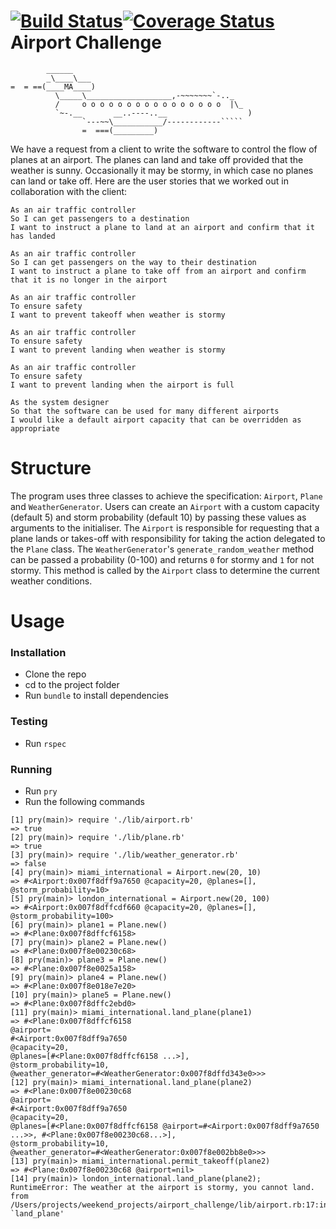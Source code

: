 
[![Build Status](https://travis-ci.org/joemaidman/airport_challenge.svg?branch=master)](https://travis-ci.org/joemaidman/airport_challenge)[![Coverage Status](https://coveralls.io/repos/github/joemaidman/airport_challenge/badge.svg?branch=master)](https://coveralls.io/github/joemaidman/airport_challenge?branch=master)
Airport Challenge
=================

```
        ______
        _\____\___
=  = ==(____MA____)
          \_____\___________________,-~~~~~~~`-.._
          /     o o o o o o o o o o o o o o o o  |\_
          `~-.__       __..----..__                  )
                `---~~\___________/------------`````
                =  ===(_________)

```

We have a request from a client to write the software to control the flow of planes at an airport. The planes can land and take off provided that the weather is sunny. Occasionally it may be stormy, in which case no planes can land or take off.  Here are the user stories that we worked out in collaboration with the client:

```
As an air traffic controller
So I can get passengers to a destination
I want to instruct a plane to land at an airport and confirm that it has landed

As an air traffic controller
So I can get passengers on the way to their destination
I want to instruct a plane to take off from an airport and confirm that it is no longer in the airport

As an air traffic controller
To ensure safety
I want to prevent takeoff when weather is stormy

As an air traffic controller
To ensure safety
I want to prevent landing when weather is stormy

As an air traffic controller
To ensure safety
I want to prevent landing when the airport is full

As the system designer
So that the software can be used for many different airports
I would like a default airport capacity that can be overridden as appropriate
```

# Structure
The program uses three classes to achieve the specification: `Airport`, `Plane` and `WeatherGenerator`. Users can create an `Airport` with a custom capacity (default 5) and storm probability (default 10) by passing these values as arguments to the initialiser. The `Airport` is responsible for requesting that a plane lands or takes-off with responsibility for taking the action delegated to the `Plane` class. The `WeatherGenerator`'s `generate_random_weather` method can be passed a probability (0-100) and returns `0` for stormy and `1` for not stormy. This method is called by the `Airport` class to determine the current weather conditions.

# Usage

### Installation
- Clone the repo
- cd to the project folder
- Run `bundle` to install dependencies

### Testing
- Run `rspec`

### Running
- Run `pry`
- Run the following commands

```
[1] pry(main)> require './lib/airport.rb'
=> true
[2] pry(main)> require './lib/plane.rb'
=> true
[3] pry(main)> require './lib/weather_generator.rb'
=> false
[4] pry(main)> miami_international = Airport.new(20, 10)
=> #<Airport:0x007f8dff9a7650 @capacity=20, @planes=[], @storm_probability=10>
[5] pry(main)> london_international = Airport.new(20, 100)
=> #<Airport:0x007f8dffcdf660 @capacity=20, @planes=[], @storm_probability=100>
[6] pry(main)> plane1 = Plane.new()
=> #<Plane:0x007f8dffcf6158>
[7] pry(main)> plane2 = Plane.new()
=> #<Plane:0x007f8e00230c68>
[8] pry(main)> plane3 = Plane.new()
=> #<Plane:0x007f8e0025a158>
[9] pry(main)> plane4 = Plane.new()
=> #<Plane:0x007f8e018e7e20>
[10] pry(main)> plane5 = Plane.new()
=> #<Plane:0x007f8dffc2ebd0>
[11] pry(main)> miami_international.land_plane(plane1)
=> #<Plane:0x007f8dffcf6158
@airport=
#<Airport:0x007f8dff9a7650
@capacity=20,
@planes=[#<Plane:0x007f8dffcf6158 ...>],
@storm_probability=10,
@weather_generator=#<WeatherGenerator:0x007f8dffd343e0>>>
[12] pry(main)> miami_international.land_plane(plane2)
=> #<Plane:0x007f8e00230c68
@airport=
#<Airport:0x007f8dff9a7650
@capacity=20,
@planes=[#<Plane:0x007f8dffcf6158 @airport=#<Airport:0x007f8dff9a7650 ...>>, #<Plane:0x007f8e00230c68...>],
@storm_probability=10,
@weather_generator=#<WeatherGenerator:0x007f8e002bb8e0>>>
[13] pry(main)> miami_international.permit_takeoff(plane2)
=> #<Plane:0x007f8e00230c68 @airport=nil>
[14] pry(main)> london_international.land_plane(plane2);
RuntimeError: The weather at the airport is stormy, you cannot land.
from /Users/projects/weekend_projects/airport_challenge/lib/airport.rb:17:in `land_plane'
```
